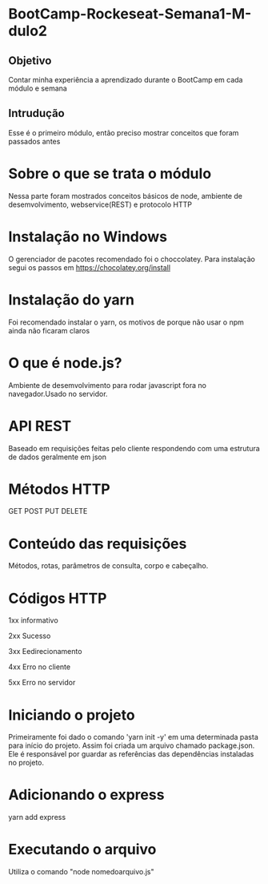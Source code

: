 # BootCamp-Rockeseat-Semana1-M-dulo2
## Objetivo
Contar minha experiência a aprendizado durante o BootCamp em cada módulo e semana
## Intrudução
Esse é o primeiro módulo, então preciso mostrar conceitos que foram passados antes
# Sobre o que se trata o módulo
Nessa parte foram mostrados conceitos básicos de node, ambiente de desemvolvimento, webservice(REST) e protocolo HTTP
# Instalação no Windows
O gerenciador de pacotes recomendado foi o choccolatey.
Para instalação segui os passos em https://chocolatey.org/install
# Instalação do yarn
Foi recomendado instalar o yarn, os motivos de porque não usar o npm ainda não ficaram claros
# O que é node.js?
Ambiente de desemvolvimento para rodar javascript fora no navegador.Usado no servidor.
# API REST
Baseado em requisições feitas pelo cliente respondendo com uma estrutura de dados geralmente em json
# Métodos HTTP
GET POST PUT DELETE
# Conteúdo das requisições
Métodos, rotas, parâmetros de consulta, corpo e cabeçalho.
# Códigos HTTP
1xx informativo

2xx Sucesso

3xx Eedirecionamento

4xx Erro no cliente

5xx Erro no servidor

# Iniciando o projeto
Primeiramente foi dado o comando 'yarn init -y' em uma determinada pasta para início do projeto. Assim foi criada um arquivo chamado package.json. Ele é responsável por guardar as referências das dependências instaladas no projeto.
# Adicionando o express
yarn add express
# Executando o arquivo 
Utiliza o comando "node nomedoarquivo.js"





